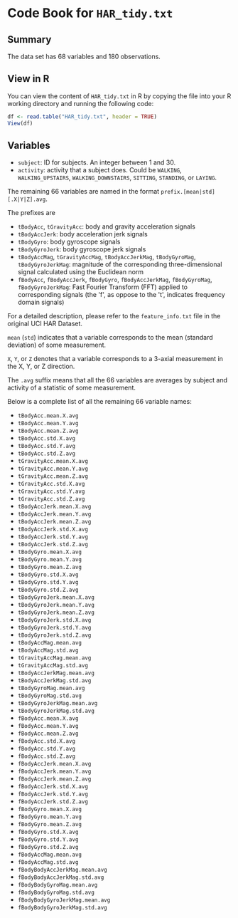 # Code Book for `HAR_tidy.txt`

## Summary

The data set has 68 variables and 180 observations.

## View in R

You can view the content of `HAR_tidy.txt` in R by copying the file into your R working directory and running the following code:
```R
df <- read.table("HAR_tidy.txt", header = TRUE)
View(df)
```

## Variables

* `subject`: ID for subjects. An integer between 1 and 30.
* `activity`: activity that a subject does. Could be `WALKING`, `WALKING_UPSTAIRS`, `WALKING_DOWNSTAIRS`, `SITTING`, `STANDING`, or `LAYING`.

The remaining 66 variables are named in the format `prefix.[mean|std][.X|Y|Z].avg`.

The prefixes are
* `tBodyAcc`, `tGravityAcc`: body and gravity acceleration signals
* `tBodyAccJerk`: body acceleration jerk signals 
* `tBodyGyro`: body gyroscope signals
* `tBodyGyroJerk`: body gyroscope jerk signals
* `tBodyAccMag`, `tGravityAccMag`, `tBodyAccJerkMag`, `tBodyGyroMag`, `tBodyGyroJerkMag`: magnitude of the corresponding three-dimensional signal calculated using the Euclidean norm
* `fBodyAcc`, `fBodyAccJerk`, `fBodyGyro`, `fBodyAccJerkMag`, `fBodyGyroMag`, `fBodyGyroJerkMag`: Fast Fourier Transform (FFT) applied to corresponding signals (the 'f', as oppose to the 't', indicates frequency domain signals)

For a detailed description, please refer to the `feature_info.txt` file in the original UCI HAR Dataset.

`mean` (`std`) indicates that a variable corresponds to the mean (standard deviation) of some measurement.

`X`, `Y`, or `Z` denotes that a variable corresponds to a 3-axial measurement in the X, Y, or Z direction.

The `.avg` suffix means that all the 66 variables are averages by subject and activity of a statistic of some measurement. 

Below is a complete list of all the remaining 66 variable names: 
* `tBodyAcc.mean.X.avg`
* `tBodyAcc.mean.Y.avg` 
* `tBodyAcc.mean.Z.avg` 
* `tBodyAcc.std.X.avg`
* `tBodyAcc.std.Y.avg`
* `tBodyAcc.std.Z.avg`
* `tGravityAcc.mean.X.avg`
* `tGravityAcc.mean.Y.avg`
* `tGravityAcc.mean.Z.avg`
* `tGravityAcc.std.X.avg`
* `tGravityAcc.std.Y.avg`
* `tGravityAcc.std.Z.avg`
* `tBodyAccJerk.mean.X.avg`
* `tBodyAccJerk.mean.Y.avg`
* `tBodyAccJerk.mean.Z.avg`
* `tBodyAccJerk.std.X.avg`
* `tBodyAccJerk.std.Y.avg`
* `tBodyAccJerk.std.Z.avg`
* `tBodyGyro.mean.X.avg`
* `tBodyGyro.mean.Y.avg`
* `tBodyGyro.mean.Z.avg`
* `tBodyGyro.std.X.avg`
* `tBodyGyro.std.Y.avg`
* `tBodyGyro.std.Z.avg`
* `tBodyGyroJerk.mean.X.avg`
* `tBodyGyroJerk.mean.Y.avg`
* `tBodyGyroJerk.mean.Z.avg`
* `tBodyGyroJerk.std.X.avg`
* `tBodyGyroJerk.std.Y.avg`
* `tBodyGyroJerk.std.Z.avg`
* `tBodyAccMag.mean.avg`
* `tBodyAccMag.std.avg`
* `tGravityAccMag.mean.avg`
* `tGravityAccMag.std.avg`
* `tBodyAccJerkMag.mean.avg`
* `tBodyAccJerkMag.std.avg`
* `tBodyGyroMag.mean.avg`
* `tBodyGyroMag.std.avg`
* `tBodyGyroJerkMag.mean.avg`
* `tBodyGyroJerkMag.std.avg`
* `fBodyAcc.mean.X.avg`
* `fBodyAcc.mean.Y.avg`
* `fBodyAcc.mean.Z.avg`
* `fBodyAcc.std.X.avg`
* `fBodyAcc.std.Y.avg`
* `fBodyAcc.std.Z.avg`
* `fBodyAccJerk.mean.X.avg`
* `fBodyAccJerk.mean.Y.avg`
* `fBodyAccJerk.mean.Z.avg`
* `fBodyAccJerk.std.X.avg`
* `fBodyAccJerk.std.Y.avg`
* `fBodyAccJerk.std.Z.avg`
* `fBodyGyro.mean.X.avg`
* `fBodyGyro.mean.Y.avg`
* `fBodyGyro.mean.Z.avg`
* `fBodyGyro.std.X.avg`
* `fBodyGyro.std.Y.avg`
* `fBodyGyro.std.Z.avg`
* `fBodyAccMag.mean.avg`
* `fBodyAccMag.std.avg`
* `fBodyBodyAccJerkMag.mean.avg`
* `fBodyBodyAccJerkMag.std.avg`
* `fBodyBodyGyroMag.mean.avg`
* `fBodyBodyGyroMag.std.avg`
* `fBodyBodyGyroJerkMag.mean.avg`
* `fBodyBodyGyroJerkMag.std.avg`